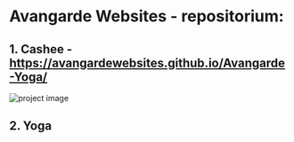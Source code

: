 # Avangarde Websites - repositorium:

## 1. Cashee - https://avangardewebsites.github.io/Avangarde-Yoga/
![project image](https://i.imgur.com/9vRbBZb.png)
## 2. Yoga
